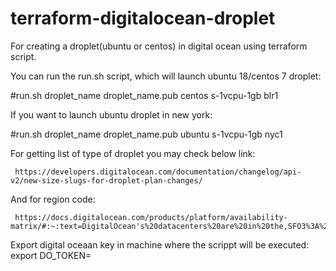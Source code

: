 # terraform-digitalocean-droplet

For creating a droplet(ubuntu or centos) in digital ocean using terraform script.

 You can run the run.sh script, which will launch ubuntu 18/centos 7 droplet:
 
   #run.sh droplet_name droplet_name.pub centos s-1vcpu-1gb blr1
 
 If you want to launch ubuntu droplet in new york:
 
   #run.sh droplet_name droplet_name.pub ubuntu s-1vcpu-1gb nyc1
   
 For getting list of type of droplet you may check below link:
 
     https://developers.digitalocean.com/documentation/changelog/api-v2/new-size-slugs-for-droplet-plan-changes/

 And for region code: 
 
     https://docs.digitalocean.com/products/platform/availability-matrix/#:~:text=DigitalOcean's%20datacenters%20are%20in%20the,SFO3%3A%20San%20Francisco%2C%20United%20States


Export digital oceaan key in machine where the scrippt will be executed:
  export DO_TOKEN=<VALUE>

  
